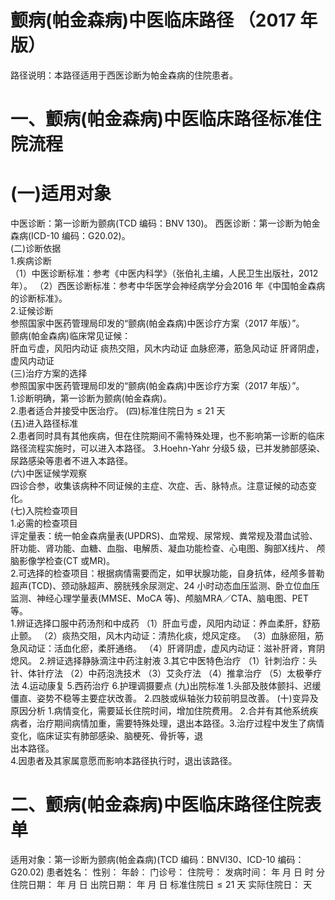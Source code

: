 # 颤病(帕金森病)中医临床路径  （2017 年版）  
路径说明：本路径适用于西医诊断为帕金森病的住院患者。  
# 一、颤病(帕金森病)中医临床路径标准住院流程  
# (一)适用对象  
中医诊断：第一诊断为颤病(TCD 编码：BNV 130)。 西医诊断：第一诊断为帕金森病(ICD-10 编码：G20.02)。  
(二)诊断依据  
1.疾病诊断  
（1）中医诊断标准：参考《中医内科学》（张伯礼主编，人民卫生出版社，2012 年）。 （2）西医诊断标准：参考中华医学会神经病学分会2016 年《中国帕金森病的诊断标准》。  
2.证候诊断  
参照国家中医药管理局印发的“颤病(帕金森病)中医诊疗方案（2017 年版）”。  
颤病(帕金森病)临床常见证候：  
肝血亏虚，风阳内动证  痰热交阻，风木内动证  血脉瘀滞，筋急风动证  肝肾阴虚，虚风内动证  
(三)治疗方案的选择  
参照国家中医药管理局印发的“颤病(帕金森病)中医诊疗方案（2017 年版）”。  
1.诊断明确，第一诊断为颤病(帕金森病)。  
2.患者适合并接受中医治疗。 (四)标准住院日为${\leqslant}21$ 天  
(五)进入路径标准  
2.患者同时具有其他疾病，但在住院期间不需特殊处理，也不影响第一诊断的临床路径流程实施时，可以进入本路径。 3.Hoehn-Yahr 分级5 级，已并发肺部感染、尿路感染等患者不进入本路径。  
(六)中医证候学观察  
四诊合参，收集该病种不同证候的主症、次症、舌、脉特点。注意证候的动态变化。  
(七)入院检查项目  
1.必需的检查项目  
评定量表：统一帕金森病量表(UPDRS)、血常规、尿常规、粪常规及潜血试验、肝功能、肾功能、血糖、血脂、电解质、凝血功能检查、心电图、胸部X线片、 颅脑影像学检查(CT 或MR)。  
2.可选择的检查项目：根据病情需要而定，如甲状腺功能，自身抗体，经颅多普勒超声(TCD)、颈动脉超声、膀胱残余尿测定、24 小时动态血压监测、卧立位血压监测、神经心理学量表(MMSE、MoCA 等)、颅脑MRA／CTA、脑电图、PET等。  
1.辨证选择口服中药汤剂和中成药  （1）肝血亏虚，风阳内动证：养血柔肝，舒筋止颤。 （2）痰热交阻，风木内动证：清热化痰，熄风定痉。 （3）血脉瘀阻，筋急风动证：活血化瘀，柔肝通络。 （4）肝肾阴虚，虚风内动证：滋补肝肾，育阴熄风。 2.辨证选择静脉滴注中药注射液  3.其它中医特色治疗 （1）针刺治疗：头针、体针疗法 （2）中药泡洗技术 （3）艾灸疗法 （4）推拿治疗 （5）太极拳疗法 4.运动康复 5.西药治疗  6.护理调摄要点 (九)出院标准  1.头部及肢体颤抖、迟缓僵直、姿势不稳等主要症状改善。 2.四肢或纵轴张力较前明显改善。  (十)变异及原因分析 1.病情变化，需要延长住院时间，增加住院费用。 2.合并有其他系统疾病者，治疗期间病情加重，需要特殊处理，退出本路径。3.治疗过程中发生了病情变化，临床证实有肺部感染、脑梗死、骨折等，退  
出本路径。  
4.因患者及其家属意愿而影响本路径执行时，退出该路径。  
# 二、颤病(帕金森病)中医临床路径住院表单  
适用对象：第一诊断为颤病(帕金森病)(TCD 编码：BNVl30、ICD-10 编码：G20.02) 患者姓名：          性别：    年龄：    门诊号：         住院号：            发病时间：   年  月  日  时  分  住院日期：   年  月  日 出院日期：   年  月   日 标准住院日${\leqslant}21$ 天                实际住院日：    天  

